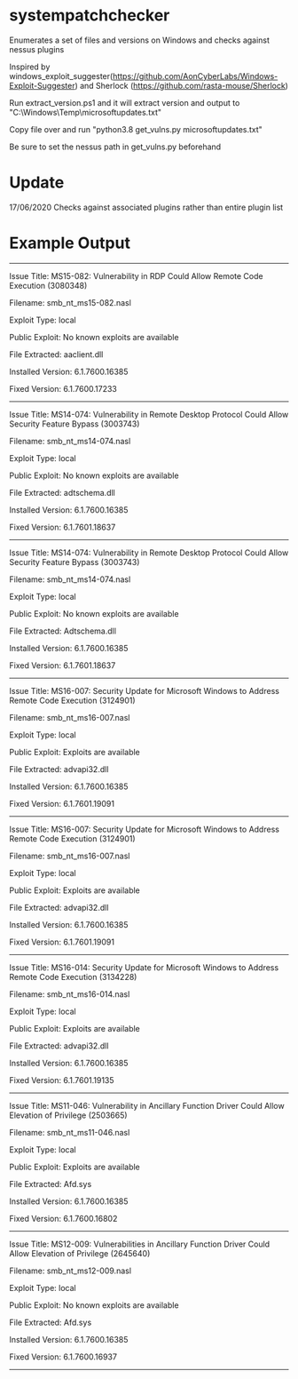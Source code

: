 # systempatchchecker
Enumerates a set of files and versions on Windows and checks against nessus plugins

Inspired by windows_exploit_suggester(https://github.com/AonCyberLabs/Windows-Exploit-Suggester) and Sherlock (https://github.com/rasta-mouse/Sherlock)

Run extract_version.ps1 and it will extract version and output to "C:\Windows\Temp\microsoftupdates.txt"

Copy file over and run "python3.8 get_vulns.py microsoftupdates.txt"

Be sure to set the nessus path in get_vulns.py beforehand

# Update
17/06/2020	Checks against associated plugins rather than entire plugin list

# Example Output

------------------------------------------------------------------------------------------------------------------------------
Issue Title: MS15-082: Vulnerability in RDP Could Allow Remote Code Execution (3080348)

Filename: smb_nt_ms15-082.nasl

Exploit Type: local

Public Exploit: No known exploits are available

File Extracted: aaclient.dll

Installed Version: 6.1.7600.16385

Fixed Version: 6.1.7600.17233

------------------------------------------------------------------------------------------------------------------------------
Issue Title: MS14-074: Vulnerability in Remote Desktop Protocol Could Allow Security Feature Bypass (3003743)

Filename: smb_nt_ms14-074.nasl

Exploit Type: local

Public Exploit: No known exploits are available

File Extracted: adtschema.dll

Installed Version: 6.1.7600.16385

Fixed Version: 6.1.7601.18637

------------------------------------------------------------------------------------------------------------------------------
Issue Title: MS14-074: Vulnerability in Remote Desktop Protocol Could Allow Security Feature Bypass (3003743)

Filename: smb_nt_ms14-074.nasl

Exploit Type: local

Public Exploit: No known exploits are available

File Extracted: Adtschema.dll

Installed Version: 6.1.7600.16385

Fixed Version: 6.1.7601.18637

------------------------------------------------------------------------------------------------------------------------------
Issue Title: MS16-007: Security Update for Microsoft Windows to Address Remote Code Execution (3124901)

Filename: smb_nt_ms16-007.nasl

Exploit Type: local

Public Exploit: Exploits are available

File Extracted: advapi32.dll

Installed Version: 6.1.7600.16385

Fixed Version: 6.1.7601.19091

------------------------------------------------------------------------------------------------------------------------------
Issue Title: MS16-007: Security Update for Microsoft Windows to Address Remote Code Execution (3124901)

Filename: smb_nt_ms16-007.nasl

Exploit Type: local

Public Exploit: Exploits are available

File Extracted: advapi32.dll

Installed Version: 6.1.7600.16385

Fixed Version: 6.1.7601.19091

------------------------------------------------------------------------------------------------------------------------------
Issue Title: MS16-014: Security Update for Microsoft Windows to Address Remote Code Execution (3134228)

Filename: smb_nt_ms16-014.nasl

Exploit Type: local

Public Exploit: Exploits are available

File Extracted: advapi32.dll

Installed Version: 6.1.7600.16385

Fixed Version: 6.1.7601.19135

------------------------------------------------------------------------------------------------------------------------------
Issue Title: MS11-046: Vulnerability in Ancillary Function Driver Could Allow Elevation of Privilege (2503665)

Filename: smb_nt_ms11-046.nasl

Exploit Type: local

Public Exploit: Exploits are available

File Extracted: Afd.sys

Installed Version: 6.1.7600.16385

Fixed Version: 6.1.7600.16802

------------------------------------------------------------------------------------------------------------------------------
Issue Title: MS12-009: Vulnerabilities in Ancillary Function Driver Could Allow Elevation of Privilege (2645640)

Filename: smb_nt_ms12-009.nasl

Exploit Type: local

Public Exploit: No known exploits are available

File Extracted: Afd.sys

Installed Version: 6.1.7600.16385

Fixed Version: 6.1.7600.16937

------------------------------------------------------------------------------------------------------------------------------




